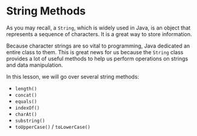 # String Methods

As you may recall, a ```String```, which is widely used in Java, is an object that represents a sequence of characters. It is a great way to store information.

Because character strings are so vital to programming, Java dedicated an entire class to them. This is great news for us because the ```String``` class provides a lot of useful methods to help us perform operations on strings and data manipulation.

In this lesson, we will go over several string methods:

- ```length()```
- ```concat()```
- ```equals()```
- ```indexOf()```
- ```charAt()```
- ```substring()```
- ```toUpperCase()``` / ```toLowerCase()```